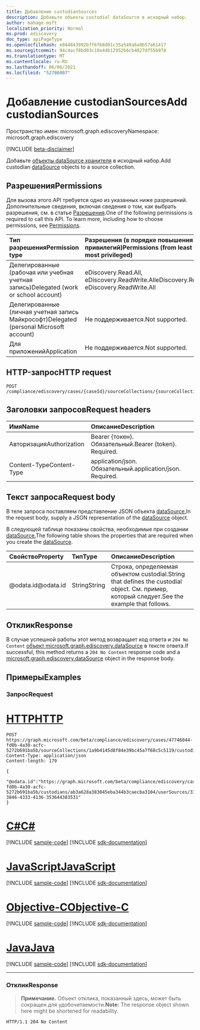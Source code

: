 ```yaml
---
title: Добавление custodianSources
description: Добавьте объекты custodial dataSource в исходный набор.
author: mahage-msft
localization_priority: Normal
ms.prod: ediscovery
doc_type: apiPageType
ms.openlocfilehash: e044843992bff6f68d01c35a549a6a9b57a61417
ms.sourcegitcommit: 94c4acf8bd03c10a44b12952b6cb4827df55b978
ms.translationtype: MT
ms.contentlocale: ru-RU
ms.lasthandoff: 06/06/2021
ms.locfileid: "52786007"
---
```

# <a name="add-custodiansources"></a><span data-ttu-id="81ae7-103">Добавление custodianSources</span><span class="sxs-lookup"><span data-stu-id="81ae7-103">Add custodianSources</span></span>

<span data-ttu-id="81ae7-104">Пространство имен: microsoft.graph.ediscovery</span><span class="sxs-lookup"><span data-stu-id="81ae7-104">Namespace: microsoft.graph.ediscovery</span></span>

[!INCLUDE [beta-disclaimer](../../includes/beta-disclaimer.md)]

<span data-ttu-id="81ae7-105">Добавьте [объекты dataSource хранителя](../resources/ediscovery-datasource.md) в исходный набор.</span><span class="sxs-lookup"><span data-stu-id="81ae7-105">Add custodian [dataSource](../resources/ediscovery-datasource.md) objects to a source collection.</span></span>

## <a name="permissions"></a><span data-ttu-id="81ae7-106">Разрешения</span><span class="sxs-lookup"><span data-stu-id="81ae7-106">Permissions</span></span>

<span data-ttu-id="81ae7-p101">Для вызова этого API требуется одно из указанных ниже разрешений. Дополнительные сведения, включая сведения о том, как выбрать разрешения, см. в статье [Разрешения](/graph/permissions-reference).</span><span class="sxs-lookup"><span data-stu-id="81ae7-p101">One of the following permissions is required to call this API. To learn more, including how to choose permissions, see [Permissions](/graph/permissions-reference).</span></span>

|<span data-ttu-id="81ae7-109">Тип разрешения</span><span class="sxs-lookup"><span data-stu-id="81ae7-109">Permission type</span></span>|<span data-ttu-id="81ae7-110">Разрешения (в порядке повышения привилегий)</span><span class="sxs-lookup"><span data-stu-id="81ae7-110">Permissions (from least to most privileged)</span></span>|
|:---|:---|
|<span data-ttu-id="81ae7-111">Делегированные (рабочая или учебная учетная запись)</span><span class="sxs-lookup"><span data-stu-id="81ae7-111">Delegated (work or school account)</span></span>|<span data-ttu-id="81ae7-112">eDiscovery.Read.All, eDiscovery.ReadWrite.All</span><span class="sxs-lookup"><span data-stu-id="81ae7-112">eDiscovery.Read.All, eDiscovery.ReadWrite.All</span></span>|
|<span data-ttu-id="81ae7-113">Делегированные (личная учетная запись Майкрософт)</span><span class="sxs-lookup"><span data-stu-id="81ae7-113">Delegated (personal Microsoft account)</span></span>|<span data-ttu-id="81ae7-114">Не поддерживается.</span><span class="sxs-lookup"><span data-stu-id="81ae7-114">Not supported.</span></span>|
|<span data-ttu-id="81ae7-115">Для приложений</span><span class="sxs-lookup"><span data-stu-id="81ae7-115">Application</span></span>|<span data-ttu-id="81ae7-116">Не поддерживается.</span><span class="sxs-lookup"><span data-stu-id="81ae7-116">Not supported.</span></span>|

## <a name="http-request"></a><span data-ttu-id="81ae7-117">HTTP-запрос</span><span class="sxs-lookup"><span data-stu-id="81ae7-117">HTTP request</span></span>

<!-- {
  "blockType": "ignored"
}
-->

``` http
POST /compliance/ediscovery/cases/{caseId}/sourceCollections/{sourceCollectionId}/custodianSources/$ref
```

## <a name="request-headers"></a><span data-ttu-id="81ae7-118">Заголовки запросов</span><span class="sxs-lookup"><span data-stu-id="81ae7-118">Request headers</span></span>

|<span data-ttu-id="81ae7-119">Имя</span><span class="sxs-lookup"><span data-stu-id="81ae7-119">Name</span></span>|<span data-ttu-id="81ae7-120">Описание</span><span class="sxs-lookup"><span data-stu-id="81ae7-120">Description</span></span>|
|:---|:---|
|<span data-ttu-id="81ae7-121">Авторизация</span><span class="sxs-lookup"><span data-stu-id="81ae7-121">Authorization</span></span>|<span data-ttu-id="81ae7-p102">Bearer {токен}. Обязательный.</span><span class="sxs-lookup"><span data-stu-id="81ae7-p102">Bearer {token}. Required.</span></span>|
|<span data-ttu-id="81ae7-124">Content-Type</span><span class="sxs-lookup"><span data-stu-id="81ae7-124">Content-Type</span></span>|<span data-ttu-id="81ae7-p103">application/json. Обязательный.</span><span class="sxs-lookup"><span data-stu-id="81ae7-p103">application/json. Required.</span></span>|

## <a name="request-body"></a><span data-ttu-id="81ae7-127">Текст запроса</span><span class="sxs-lookup"><span data-stu-id="81ae7-127">Request body</span></span>

<span data-ttu-id="81ae7-128">В теле запроса поставляем представление JSON объекта [dataSource.](../resources/ediscovery-datasource.md)</span><span class="sxs-lookup"><span data-stu-id="81ae7-128">In the request body, supply a JSON representation of the [dataSource](../resources/ediscovery-datasource.md) object.</span></span>

<span data-ttu-id="81ae7-129">В следующей таблице показаны свойства, необходимые при создании [dataSource.](../resources/ediscovery-datasource.md)</span><span class="sxs-lookup"><span data-stu-id="81ae7-129">The following table shows the properties that are required when you create the [dataSource](../resources/ediscovery-datasource.md).</span></span>

|<span data-ttu-id="81ae7-130">Свойство</span><span class="sxs-lookup"><span data-stu-id="81ae7-130">Property</span></span>|<span data-ttu-id="81ae7-131">Тип</span><span class="sxs-lookup"><span data-stu-id="81ae7-131">Type</span></span>|<span data-ttu-id="81ae7-132">Описание</span><span class="sxs-lookup"><span data-stu-id="81ae7-132">Description</span></span>|
|:---|:---|:---|
|<span data-ttu-id="81ae7-133">@odata.id</span><span class="sxs-lookup"><span data-stu-id="81ae7-133">@odata.id</span></span>|<span data-ttu-id="81ae7-134">String</span><span class="sxs-lookup"><span data-stu-id="81ae7-134">String</span></span>|<span data-ttu-id="81ae7-135">Строка, определяемая объектом custodial.</span><span class="sxs-lookup"><span data-stu-id="81ae7-135">String that defines the custodial object.</span></span> <span data-ttu-id="81ae7-136">См. пример, который следует.</span><span class="sxs-lookup"><span data-stu-id="81ae7-136">See the example that follows.</span></span>|

## <a name="response"></a><span data-ttu-id="81ae7-137">Отклик</span><span class="sxs-lookup"><span data-stu-id="81ae7-137">Response</span></span>

<span data-ttu-id="81ae7-138">В случае успешной работы этот метод возвращает код ответа и `204 No Content` [объект microsoft.graph.ediscovery.dataSource](../resources/ediscovery-datasource.md) в тексте ответа.</span><span class="sxs-lookup"><span data-stu-id="81ae7-138">If successful, this method returns a `204 No Content` response code and a [microsoft.graph.ediscovery.dataSource](../resources/ediscovery-datasource.md) object in the response body.</span></span>

## <a name="examples"></a><span data-ttu-id="81ae7-139">Примеры</span><span class="sxs-lookup"><span data-stu-id="81ae7-139">Examples</span></span>

### <a name="request"></a><span data-ttu-id="81ae7-140">Запрос</span><span class="sxs-lookup"><span data-stu-id="81ae7-140">Request</span></span>


# <a name="http"></a>[<span data-ttu-id="81ae7-141">HTTP</span><span class="sxs-lookup"><span data-stu-id="81ae7-141">HTTP</span></span>](#tab/http)
<!-- {
  "blockType": "request",
  "name": "create_datasource_from__2"
}
-->

``` http
POST https://graph.microsoft.com/beta/compliance/ediscovery/cases/47746044-fd0b-4a30-acfc-5272b691ba5b/sourceCollections/1a9b4145d8f84e39bc45a7f68c5c5119/custodianSources/$ref
Content-Type: application/json
Content-length: 179

{
  "@odata.id":"https://graph.microsoft.com/beta/compliance/ediscovery/cases/47746044-fd0b-4a30-acfc-5272b691ba5b/custodians/ab3a628a383045eba344b3caecba3104/userSources/31423539-3846-4333-4136-353644383531"
}
```
# <a name="c"></a>[<span data-ttu-id="81ae7-142">C#</span><span class="sxs-lookup"><span data-stu-id="81ae7-142">C#</span></span>](#tab/csharp)
[!INCLUDE [sample-code](../includes/snippets/csharp/create-datasource-from--2-csharp-snippets.md)]
[!INCLUDE [sdk-documentation](../includes/snippets/snippets-sdk-documentation-link.md)]

# <a name="javascript"></a>[<span data-ttu-id="81ae7-143">JavaScript</span><span class="sxs-lookup"><span data-stu-id="81ae7-143">JavaScript</span></span>](#tab/javascript)
[!INCLUDE [sample-code](../includes/snippets/javascript/create-datasource-from--2-javascript-snippets.md)]
[!INCLUDE [sdk-documentation](../includes/snippets/snippets-sdk-documentation-link.md)]

# <a name="objective-c"></a>[<span data-ttu-id="81ae7-144">Objective-C</span><span class="sxs-lookup"><span data-stu-id="81ae7-144">Objective-C</span></span>](#tab/objc)
[!INCLUDE [sample-code](../includes/snippets/objc/create-datasource-from--2-objc-snippets.md)]
[!INCLUDE [sdk-documentation](../includes/snippets/snippets-sdk-documentation-link.md)]

# <a name="java"></a>[<span data-ttu-id="81ae7-145">Java</span><span class="sxs-lookup"><span data-stu-id="81ae7-145">Java</span></span>](#tab/java)
[!INCLUDE [sample-code](../includes/snippets/java/create-datasource-from--2-java-snippets.md)]
[!INCLUDE [sdk-documentation](../includes/snippets/snippets-sdk-documentation-link.md)]

---


### <a name="response"></a><span data-ttu-id="81ae7-146">Отклик</span><span class="sxs-lookup"><span data-stu-id="81ae7-146">Response</span></span>

> <span data-ttu-id="81ae7-147">**Примечание.** Объект отклика, показанный здесь, может быть сокращен для удобочитаемости.</span><span class="sxs-lookup"><span data-stu-id="81ae7-147">**Note:** The response object shown here might be shortened for readability.</span></span>
<!-- {
  "blockType": "response"
}
-->

``` http
HTTP/1.1 204 No Content
```
